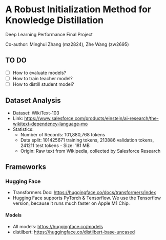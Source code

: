 # A Robust Initialization Method for Knowledge Distillation

Deep Learning Performance Final Project

Co-author: Minghui Zhang (mz2824), Zhe Wang (zw2695)

## TO DO
- [ ] How to evaluate models?
- [ ] How to train teacher model?
- [ ] How to distill student model?

## Dataset Analysis

- Dataset: WikiText-103
- Link: https://www.salesforce.com/products/einstein/ai-research/the-wikitext-dependency-language-mo
- Statistics:
  - Number of Records: 101,880,768 tokens
  - Data split: 101425671 training tokens, 213886 validation tokens, 241211 test tokens - Size: 181 MB
  - Origin: Raw text from Wikipedia, collected by Salesforce Research

## Frameworks
### Hugging Face
- Transformers Doc: https://huggingface.co/docs/transformers/index
- Hugging Face supports PyTorch & Tensorflow. We use the Tensorflow version, because it runs much faster on Apple M1 Chip.

#### Models
- All models: https://huggingface.co/models
- distilbert: https://huggingface.co/distilbert-base-uncased
